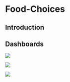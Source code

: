 # Food-Choices


## Introduction

## Dashboards
![](dashboard1.PNG)

![](dashboard2.PNG)

![](dashboard3.PNG)
